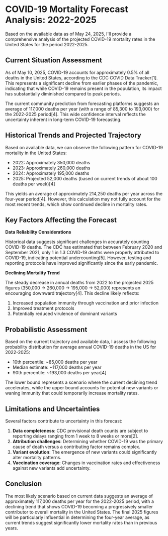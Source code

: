 # COVID-19 Mortality Forecast Analysis: 2022-2025

Based on the available data as of May 24, 2025, I'll provide a comprehensive analysis of the projected COVID-19 mortality rates in the United States for the period 2022-2025.

## Current Situation Assessment

As of May 10, 2025, COVID-19 accounts for approximately 0.5% of all deaths in the United States, according to the CDC COVID Data Tracker[1]. This represents a significant decline from earlier phases of the pandemic, indicating that while COVID-19 remains present in the population, its impact has substantially diminished compared to peak periods.

The current community prediction from forecasting platforms suggests an average of 117,000 deaths per year (with a range of 85,300 to 193,000) for the 2022-2025 period[4]. This wide confidence interval reflects the uncertainty inherent in long-term COVID-19 forecasting.

## Historical Trends and Projected Trajectory

Based on available data, we can observe the following pattern for COVID-19 mortality in the United States:

- 2022: Approximately 350,000 deaths
- 2023: Approximately 260,000 deaths
- 2024: Approximately 195,000 deaths
- 2025: Projected 52,000 deaths (based on current trends of about 100 deaths per week)[4]

This yields an average of approximately 214,250 deaths per year across the four-year period[4]. However, this calculation may not fully account for the most recent trends, which show continued decline in mortality rates.

## Key Factors Affecting the Forecast

**Data Reliability Considerations**

Historical data suggests significant challenges in accurately counting COVID-19 deaths. The CDC has estimated that between February 2020 and September 2021, only 1 in 1.3 COVID-19 deaths were properly attributed to COVID-19, indicating potential undercounting[5]. However, testing and reporting protocols have improved significantly since the early pandemic.

**Declining Mortality Trend**

The steady decrease in annual deaths from 2022 to the projected 2025 figures (350,000 → 260,000 → 195,000 → 52,000) represents an encouraging downward trajectory[4]. This decline likely reflects:

1. Increased population immunity through vaccination and prior infection
2. Improved treatment protocols
3. Potentially reduced virulence of dominant variants

## Probabilistic Assessment

Based on the current trajectory and available data, I assess the following probability distribution for average annual COVID-19 deaths in the US for 2022-2025:

- 10th percentile: ~85,000 deaths per year
- Median estimate: ~117,000 deaths per year
- 90th percentile: ~193,000 deaths per year[4]

The lower bound represents a scenario where the current declining trend accelerates, while the upper bound accounts for potential new variants or waning immunity that could temporarily increase mortality rates.

## Limitations and Uncertainties

Several factors contribute to uncertainty in this forecast:

1. **Data completeness**: CDC provisional death counts are subject to reporting delays ranging from 1 week to 8 weeks or more[2].
2. **Attribution challenges**: Determining whether COVID-19 was the primary cause of death versus a contributing factor remains complex.
3. **Variant evolution**: The emergence of new variants could significantly alter mortality patterns.
4. **Vaccination coverage**: Changes in vaccination rates and effectiveness against new variants add uncertainty.

## Conclusion

The most likely scenario based on current data suggests an average of approximately 117,000 deaths per year for the 2022-2025 period, with a declining trend that shows COVID-19 becoming a progressively smaller contributor to overall mortality in the United States. The final 2025 figures will be particularly influential in determining the four-year average, as current trends suggest significantly lower mortality rates than in previous years.